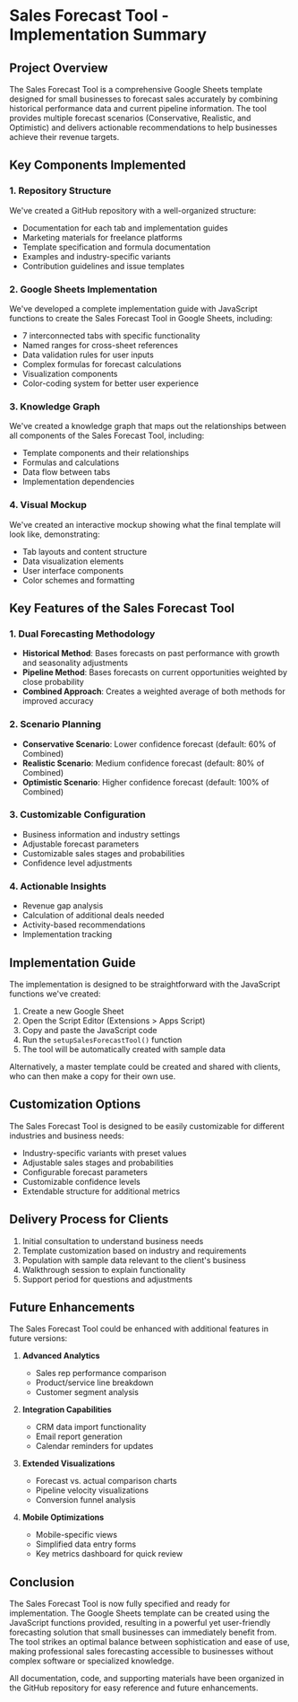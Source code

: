 # Sales Forecast Tool - Implementation Summary

## Project Overview

The Sales Forecast Tool is a comprehensive Google Sheets template designed for small businesses to forecast sales accurately by combining historical performance data and current pipeline information. The tool provides multiple forecast scenarios (Conservative, Realistic, and Optimistic) and delivers actionable recommendations to help businesses achieve their revenue targets.

## Key Components Implemented

### 1. Repository Structure
We've created a GitHub repository with a well-organized structure:
- Documentation for each tab and implementation guides
- Marketing materials for freelance platforms
- Template specification and formula documentation
- Examples and industry-specific variants
- Contribution guidelines and issue templates

### 2. Google Sheets Implementation
We've developed a complete implementation guide with JavaScript functions to create the Sales Forecast Tool in Google Sheets, including:

- 7 interconnected tabs with specific functionality
- Named ranges for cross-sheet references
- Data validation rules for user inputs
- Complex formulas for forecast calculations
- Visualization components
- Color-coding system for better user experience

### 3. Knowledge Graph
We've created a knowledge graph that maps out the relationships between all components of the Sales Forecast Tool, including:

- Template components and their relationships
- Formulas and calculations
- Data flow between tabs
- Implementation dependencies

### 4. Visual Mockup
We've created an interactive mockup showing what the final template will look like, demonstrating:

- Tab layouts and content structure
- Data visualization elements
- User interface components
- Color schemes and formatting

## Key Features of the Sales Forecast Tool

### 1. Dual Forecasting Methodology
- **Historical Method**: Bases forecasts on past performance with growth and seasonality adjustments
- **Pipeline Method**: Bases forecasts on current opportunities weighted by close probability
- **Combined Approach**: Creates a weighted average of both methods for improved accuracy

### 2. Scenario Planning
- **Conservative Scenario**: Lower confidence forecast (default: 60% of Combined)
- **Realistic Scenario**: Medium confidence forecast (default: 80% of Combined)
- **Optimistic Scenario**: Higher confidence forecast (default: 100% of Combined)

### 3. Customizable Configuration
- Business information and industry settings
- Adjustable forecast parameters
- Customizable sales stages and probabilities
- Confidence level adjustments

### 4. Actionable Insights
- Revenue gap analysis
- Calculation of additional deals needed
- Activity-based recommendations
- Implementation tracking

## Implementation Guide

The implementation is designed to be straightforward with the JavaScript functions we've created:

1. Create a new Google Sheet
2. Open the Script Editor (Extensions > Apps Script)
3. Copy and paste the JavaScript code
4. Run the `setupSalesForecastTool()` function
5. The tool will be automatically created with sample data

Alternatively, a master template could be created and shared with clients, who can then make a copy for their own use.

## Customization Options

The Sales Forecast Tool is designed to be easily customizable for different industries and business needs:

- Industry-specific variants with preset values
- Adjustable sales stages and probabilities
- Configurable forecast parameters
- Customizable confidence levels
- Extendable structure for additional metrics

## Delivery Process for Clients

1. Initial consultation to understand business needs
2. Template customization based on industry and requirements
3. Population with sample data relevant to the client's business
4. Walkthrough session to explain functionality
5. Support period for questions and adjustments

## Future Enhancements

The Sales Forecast Tool could be enhanced with additional features in future versions:

1. **Advanced Analytics**
   - Sales rep performance comparison
   - Product/service line breakdown
   - Customer segment analysis

2. **Integration Capabilities**
   - CRM data import functionality
   - Email report generation
   - Calendar reminders for updates

3. **Extended Visualizations**
   - Forecast vs. actual comparison charts
   - Pipeline velocity visualizations
   - Conversion funnel analysis

4. **Mobile Optimizations**
   - Mobile-specific views
   - Simplified data entry forms
   - Key metrics dashboard for quick review

## Conclusion

The Sales Forecast Tool is now fully specified and ready for implementation. The Google Sheets template can be created using the JavaScript functions provided, resulting in a powerful yet user-friendly forecasting solution that small businesses can immediately benefit from. The tool strikes an optimal balance between sophistication and ease of use, making professional sales forecasting accessible to businesses without complex software or specialized knowledge.

All documentation, code, and supporting materials have been organized in the GitHub repository for easy reference and future enhancements.